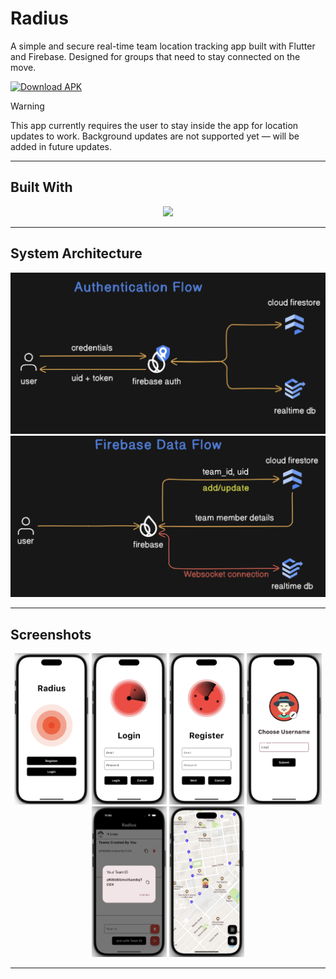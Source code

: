 # Radius

A simple and secure real-time team location tracking app built with Flutter and Firebase. Designed for groups that need to stay connected on the move.
<div >
  <a href="https://drive.google.com/file/d/1pq1FHvsTyO1dMVTtdSAFsKmGPYywsPVE/view?usp=sharing">
    <img src="https://img.shields.io/badge/Download-APK-blue?style=for-the-badge&logo=android" alt="Download APK" />
  </a>
</div>




>[!WARNING]
>This app currently requires the user to stay inside the app for location updates to work. Background updates are not supported yet — will be added in future updates. 
---

## Built With

<div align="center">
  <img src="https://skillicons.dev/icons?i=flutter,dart,firebase" height="50" />
</div>

---

## System Architecture

<div align="center">
  <img src="design/auth_flow.png" width="600" />
  <img src="design/data_flow.png" width="600" />
</div>

---

## Screenshots

<div align="center">
  <img src="screenshots/welome.png" width="120" />
  <img src="screenshots/login.png" width="120" />
  <img src="screenshots/register.png" width="120" />
  <img src="screenshots/username.png" width="120" />
  <img src="screenshots/teams.png" width="120" />
  <img src="screenshots/maps.png" width="120" />
</div>

---

